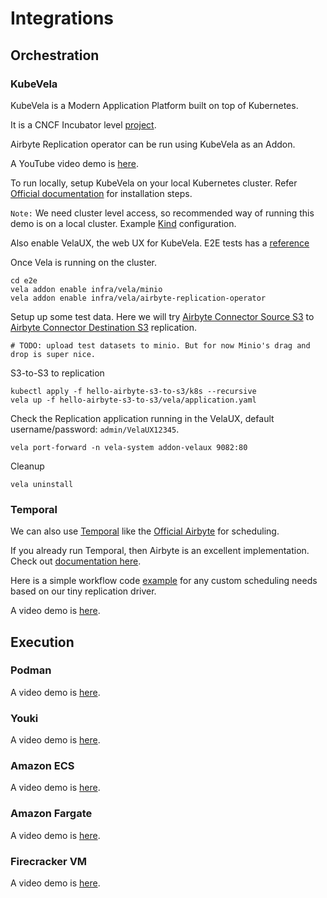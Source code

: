 # Integrations

## Orchestration

### KubeVela

KubeVela is a Modern Application Platform built on top of Kubernetes.

It is a CNCF Incubator level [project](https://kubevela.io/blog/2023/03/06/incubation).

Airbyte Replication operator can be run using KubeVela as an Addon.

A YouTube video demo
is [here](https://ekalavya.dev/how-to-use-kubevela-for-airbyte-replications).

To run locally, setup KubeVela on your local Kubernetes cluster.
Refer [Official documentation](https://kubevela.io/docs/installation/standalone) for installation steps.

`Note:` We need cluster level access, so recommended way of running this demo is on a local cluster.
Example [Kind](../e2e/k8s/kind/README.md) configuration.

Also enable VelaUX, the web UX for KubeVela. E2E tests has a [reference](../e2e/README.md)

Once Vela is running on the cluster.

```shell
cd e2e
vela addon enable infra/vela/minio
vela addon enable infra/vela/airbyte-replication-operator

```

Setup up some test data. Here we will
try [Airbyte Connector Source S3](https://docs.airbyte.com/integrations/sources/s3)
to [Airbyte Connector Destination S3](https://docs.airbyte.com/integrations/destinations/s3) replication.

```shell
# TODO: upload test datasets to minio. But for now Minio's drag and drop is super nice.
```

S3-to-S3 to replication

```shell
kubectl apply -f hello-airbyte-s3-to-s3/k8s --recursive
vela up -f hello-airbyte-s3-to-s3/vela/application.yaml

```

Check the Replication application running in the VelaUX, default username/password: `admin/VelaUX12345`.

```shell
vela port-forward -n vela-system addon-velaux 9082:80

```

Cleanup

```shell
vela uninstall

```

### Temporal

We can also use [Temporal](https://temporal.io/) like
the [Official Airbyte](https://docs.airbyte.com/understanding-airbyte/high-level-view) for scheduling.

If you already run Temporal, then Airbyte is an excellent implementation. Check
out [documentation here](https://docs.airbyte.com/).

Here is a simple workflow code [example](../examples/scheduler.rs) for any custom scheduling needs based on our tiny
replication driver.

A video demo
is [here](https://ekalavya.dev/how-to-use-temporal-for-scheduling-airbyte-replication-driver).

## Execution

### Podman

A video demo
is [here](https://ekalavya.dev/how-to-run-airbyte-replication-driver-using-podman).

### Youki

A video demo
is [here](https://ekalavya.dev/how-to-run-airbyte-replication-driver-using-youki).

### Amazon ECS

A video demo
is [here](https://ekalavya.dev/how-to-run-airbyte-replication-driver-using-amazon-ecs).

### Amazon Fargate

A video demo
is [here](https://ekalavya.dev/how-to-run-airbyte-replication-driver-using-aws-fargate).

### Firecracker VM

A video demo
is [here](https://ekalavya.dev/how-to-run-airbyte-replication-driver-using-firecracker-vm).
